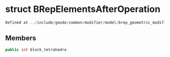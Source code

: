 # struct BRepElementsAfterOperation

```cpp
Defined at ../include/geode/common/modifier/model/brep_geometric_modifier_simulation.h#57
```

## Members

```cpp
public int block_tetrahedra

```



